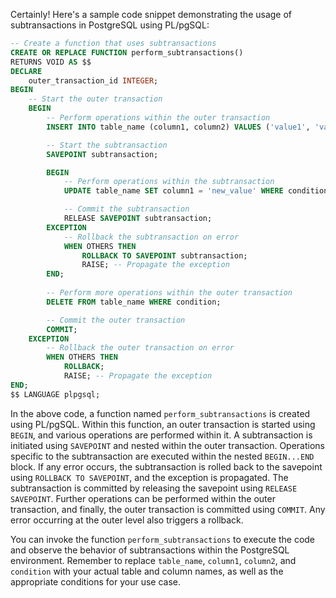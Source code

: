 Certainly! Here's a sample code snippet demonstrating the usage of subtransactions in PostgreSQL using PL/pgSQL:

```sql
-- Create a function that uses subtransactions
CREATE OR REPLACE FUNCTION perform_subtransactions()
RETURNS VOID AS $$
DECLARE
    outer_transaction_id INTEGER;
BEGIN
    -- Start the outer transaction
    BEGIN
        -- Perform operations within the outer transaction
        INSERT INTO table_name (column1, column2) VALUES ('value1', 'value2');

        -- Start the subtransaction
        SAVEPOINT subtransaction;

        BEGIN
            -- Perform operations within the subtransaction
            UPDATE table_name SET column1 = 'new_value' WHERE condition;

            -- Commit the subtransaction
            RELEASE SAVEPOINT subtransaction;
        EXCEPTION
            -- Rollback the subtransaction on error
            WHEN OTHERS THEN
                ROLLBACK TO SAVEPOINT subtransaction;
                RAISE; -- Propagate the exception
        END;
        
        -- Perform more operations within the outer transaction
        DELETE FROM table_name WHERE condition;

        -- Commit the outer transaction
        COMMIT;
    EXCEPTION
        -- Rollback the outer transaction on error
        WHEN OTHERS THEN
            ROLLBACK;
            RAISE; -- Propagate the exception
END;
$$ LANGUAGE plpgsql;
```

In the above code, a function named `perform_subtransactions` is created using PL/pgSQL. Within this function, an outer transaction is started using `BEGIN`, and various operations are performed within it. A subtransaction is initiated using `SAVEPOINT` and nested within the outer transaction. Operations specific to the subtransaction are executed within the nested `BEGIN...END` block. If any error occurs, the subtransaction is rolled back to the savepoint using `ROLLBACK TO SAVEPOINT`, and the exception is propagated. The subtransaction is committed by releasing the savepoint using `RELEASE SAVEPOINT`. Further operations can be performed within the outer transaction, and finally, the outer transaction is committed using `COMMIT`. Any error occurring at the outer level also triggers a rollback.

You can invoke the function `perform_subtransactions` to execute the code and observe the behavior of subtransactions within the PostgreSQL environment. Remember to replace `table_name`, `column1`, `column2`, and `condition` with your actual table and column names, as well as the appropriate conditions for your use case.


